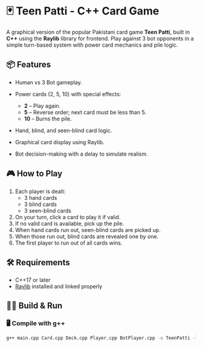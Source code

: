 # 🃏 Teen Patti - C++ Card Game

A graphical version of the popular Pakistani card game **Teen Patti**, built in **C++** using the **Raylib** library for frontend. Play against 3 bot opponents in a simple turn-based system with power card mechanics and pile logic.

## 📦 Features

- Human vs 3 Bot gameplay.

- Power cards (2, 5, 10) with special effects:

  - **2** – Play again.
  - **5** – Reverse order; next card must be less than 5.
  - **10** – Burns the pile.

- Hand, blind, and seen-blind card logic.
- Graphical card display using Raylib.
- Bot decision-making with a delay to simulate realism.

## 🎮 How to Play

1. Each player is dealt:
   - 3 hand cards
   - 3 blind cards
   - 3 seen-blind cards
2. On your turn, click a card to play it if valid.
3. If no valid card is available, pick up the pile.
4. When hand cards run out, seen-blind cards are picked up.
5. When those run out, blind cards are revealed one by one.
6. The first player to run out of all cards wins.

## 🛠️ Requirements

- C++17 or later
- [Raylib](https://www.raylib.com/) installed and linked properly

## 🧑‍💻 Build & Run

### 🖥️ Compile with g++

```bash
g++ main.cpp Card.cpp Deck.cpp Player.cpp BotPlayer.cpp -o TeenPatti -lraylib -lGL -lm -lpthread -ldl -lrt -lX11
